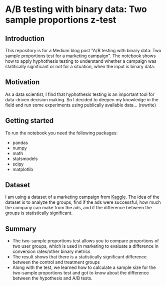 # A/B testing with binary data: Two sample proportions z-test

## Introduction
This repository is for a Medium blog post "A/B testing with binary data: Two sample proportions test for a marketing campaign". The notebook shows how to apply hyphothesis testing to understand whether a campaign was statitically significant or not for a situation, when the input is binary data.

## Motivation
As a data scientist, I find that hyphothesis testing is an important tool for data-driven decision making. So I decided to deepen my knowledge in the field and run some experiments using publically available data... (rewrite)

## Getting started
To run the notebook you need the following packages:
* pandas
* numpy
* math
* statsmodels
* scipy
* matplotlib

## Dataset 
I am using a dataset of a marketing campaign from [Kaggle](https://www.kaggle.com/faviovaz/marketing-ab-testing).
The idea of the dataset is to analyze the groups, find if the ads were successful, how much the company can make from the ads, and if the difference between the groups is statistically significant.

## Summary
* The two-sample proportions test allows you to compare proportions of two user groups, which is used in marketing to evaluate a difference in conversion rates/other binary metrics
* The result shows that there is a statistically significant difference between the control and treatment groups
* Along with the test, we learned how to calculate a sample size for the two-sample proportions test and got to know about the difference between the hypothesis and A/B tests.
